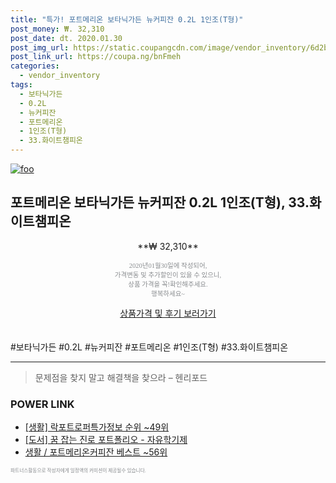 ```yaml
--- 
title: "특가! 포트메리온 보타닉가든 뉴커피잔 0.2L 1인조(T형)" 
post_money: ₩. 32,310 
post_date: dt. 2020.01.30 
post_img_url: https://static.coupangcdn.com/image/vendor_inventory/6d2b/e084eef583127b0b9e9b1fd78e19622be7127b37b9c5a0f5f1d21e483e35.jpg 
post_link_url: https://coupa.ng/bnFmeh 
categories: 
  - vendor_inventory 
tags: 
  - 보타닉가든 
  - 0.2L 
  - 뉴커피잔 
  - 포트메리온 
  - 1인조(T형) 
  - 33.화이트챔피온 
--- 
```

[![foo](https://static.coupangcdn.com/image/vendor_inventory/6d2b/e084eef583127b0b9e9b1fd78e19622be7127b37b9c5a0f5f1d21e483e35.jpg)](https://coupa.ng/bnFmeh) 

## 포트메리온 보타닉가든 뉴커피잔 0.2L 1인조(T형), 33.화이트챔피온 
<p style="text-align: center;">**₩ 32,310**</p> 
<p style="text-align: center;"><span style="color: #898c8f; font-family: Georgia,Times,serif; font-size: 0.75em;">2020년01월30일에 작성되어, <br>가격변동 및 추가할인이 있을 수 있으니,<br> 상품 가격을 꼭!확인해주세요.<br>행복하세요~</span> 
</p>	 
<div markdown="0" style="text-align: center;"><a href="https://coupa.ng/bnFmeh" class="btn btn--success">상품가격 및 후기 보러가기</a></div> 
<br><br> 
  #보타닉가든 #0.2L #뉴커피잔 #포트메리온 #1인조(T형) #33.화이트챔피온 
<hr> 

> 문제점을 찾지 말고 해결책을 찾으라 – 헨리포드 


### POWER LINK

* <a href="https://blog.naver.com/sakai111/221773487358" target="_blank"> [생활] 락포트로퍼특가정보 순위 ~49위</a>
* <a href="https://blog.naver.com/sakai111/221778083988" target="_blank">[도서] 꿈 잡는 진로 포트폴리오 - 자유학기제</a>
* <a href="https://blog.naver.com/santokki14/221789990212" target="_blank">생활 / 포트메리온커피잔 베스트 ~56위</a>

<span style="color: #898c8f; font-family: Georgia,Times,serif; font-size: 0.55em;">파트너스활동으로 작성자에게 일정액의 커미션이 제공될수 있습니다.</span> 
